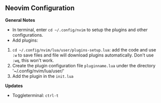 ## Neovim Configuration

**General Notes**
- In terminal, enter `cd ~/.config/nvim` to setup the plugins and other configurations.
- Add plugins:
1. `cd ~/.config/nvim/lua/user/plugins-setup.lua`: add the code and use `:w` to save files and file will download plugins automatically. Don't use `:wq`, this won't work.
2. Create the plugin configuration file `pluginname.lua` under the directory '~/.config/nvim/lua/user/'
3. Add the plugin in the `init.lua`

**Updates**
- Toggleterminal: `ctrl-t`
